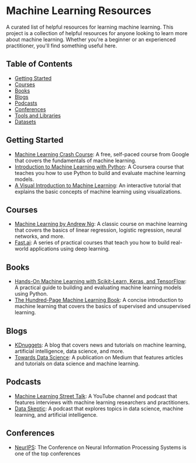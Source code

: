 # Machine Learning Resources
A curated list of helpful resources for learning machine learning.
This project is a collection of helpful resources for anyone looking to learn more about machine learning. Whether you're a beginner or an experienced practitioner, you'll find something useful here.

## Table of Contents
- [Getting Started](#getting-started)
- [Courses](#courses)
- [Books](#books)
- [Blogs](#blogs)
- [Podcasts](#podcasts)
- [Conferences](#conferences)
- [Tools and Libraries](#tools-and-libraries)
- [Datasets](#datasets)

## Getting Started
- [Machine Learning Crash Course](https://developers.google.com/machine-learning/crash-course): A free, self-paced course from Google that covers the fundamentals of machine learning.
- [Introduction to Machine Learning with Python](https://www.coursera.org/learn/machine-learning-with-python): A Coursera course that teaches you how to use Python to build and evaluate machine learning models.
- [A Visual Introduction to Machine Learning](http://www.r2d3.us/visual-intro-to-machine-learning-part-1/): An interactive tutorial that explains the basic concepts of machine learning using visualizations.

## Courses
- [Machine Learning by Andrew Ng](https://www.coursera.org/learn/machine-learning): A classic course on machine learning that covers the basics of linear regression, logistic regression, neural networks, and more.
- [Fast.ai](https://www.fast.ai/): A series of practical courses that teach you how to build real-world applications using deep learning.

## Books
- [Hands-On Machine Learning with Scikit-Learn, Keras, and TensorFlow](https://www.oreilly.com/library/view/hands-on-machine-learning/9781492032632/): A practical guide to building and evaluating machine learning models using Python.
- [The Hundred-Page Machine Learning Book](https://www.amazon.com/Hundred-Page-Machine-Learning-Book/dp/199957950X): A concise introduction to machine learning that covers the basics of supervised and unsupervised learning.

## Blogs
- [KDnuggets](https://www.kdnuggets.com/): A blog that covers news and tutorials on machine learning, artificial intelligence, data science, and more.
- [Towards Data Science](https://towardsdatascience.com/): A publication on Medium that features articles and tutorials on data science and machine learning.

## Podcasts
- [Machine Learning Street Talk](https://www.youtube.com/c/MachineLearningStreetTalk): A YouTube channel and podcast that features interviews with machine learning researchers and practitioners.
- [Data Skeptic](https://dataskeptic.com/): A podcast that explores topics in data science, machine learning, and artificial intelligence.

## Conferences
- [NeurIPS](https://nips.cc/): The Conference on Neural Information Processing Systems is one of the top conferences
